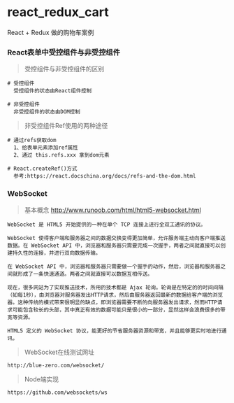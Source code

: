 # react_redux_cart
React + Redux 做的购物车案例

### React表单中受控组件与非受控组件

> 受控组件与非受控组件的区别

```
# 受控组件
  受控组件的状态由React组件控制
	
# 非受控组件
  非受控组件的状态由DOM控制
```

> 非受控组件Ref使用的两种途径

```
# 通过refs获取dom
  1、给表单元素添加ref属性
  2、通过 this.refs.xxx 拿到dom元素
  
# React.createRef()方式
  参考:https://react.docschina.org/docs/refs-and-the-dom.html
```

### WebSocket

> 基本概念  http://www.runoob.com/html/html5-websocket.html

```
WebSocket 是 HTML5 开始提供的一种在单个 TCP 连接上进行全双工通讯的协议。

WebSocket 使得客户端和服务器之间的数据交换变得更加简单，允许服务端主动向客户端推送数据。在 WebSocket API 中，浏览器和服务器只需要完成一次握手，两者之间就直接可以创建持久性的连接，并进行双向数据传输。

在 WebSocket API 中，浏览器和服务器只需要做一个握手的动作，然后，浏览器和服务器之间就形成了一条快速通道。两者之间就直接可以数据互相传送。

现在，很多网站为了实现推送技术，所用的技术都是 Ajax 轮询。轮询是在特定的的时间间隔（如每1秒），由浏览器对服务器发出HTTP请求，然后由服务器返回最新的数据给客户端的浏览器。这种传统的模式带来很明显的缺点，即浏览器需要不断的向服务器发出请求，然而HTTP请求可能包含较长的头部，其中真正有效的数据可能只是很小的一部分，显然这样会浪费很多的带宽等资源。

HTML5 定义的 WebSocket 协议，能更好的节省服务器资源和带宽，并且能够更实时地进行通讯。
```

> WebSocket在线测试网址
```
http://blue-zero.com/websocket/
```

> Node端实现

```
https://github.com/websockets/ws
```

